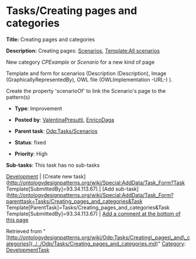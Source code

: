 #  Tasks/Creating pages and categories


__Title:__ Creating pages and categories


__Description:__ Creating pages: [Scenarios](../../Community/Scenarios.md "Community:Scenarios"), [Template:All scenarios](../../Template/All_scenarios.md "Template:All scenarios")


New category _CPExample_ or _Scenario_ for a new kind of page


Template and form for scenarios (Description (Description), Image (GraphicallyRepresentedBy), OWL file (OWLImplementation -URL-) ).


Create the property 'scenarioOf' to link the Scenario's page to the pattern(s) 


  





* __Type__: Improvement
* __Posted by__: [ValentinaPresutti](../../User/ValentinaPresutti.md "User:ValentinaPresutti"), [EnricoDaga](../../User/EnricoDaga.md "User:EnricoDaga")
* __Parent task__: [Odp:Tasks/Scenarios](../../Community/Scenarios.md "Odp:Tasks/Scenarios")
* __Status__: fixed


* __Priority__: High




__Sub-tasks__:
This task has no sub-tasks




[Development](../../Odp/Development.md "Odp:Development") | [Create new task](http://ontologydesignpatterns.org/wiki/Special:AddData/Task_Form?Task Template[SubmittedBy]=93.34.113.67).| [Add sub-task](http://ontologydesignpatterns.org/wiki/Special:AddData/Task_Form?parenttask=Tasks/Creating_pages_and_categories&Task Template[ParentTask]=Tasks/Creating_pages_and_categories&Task Template[SubmittedBy]=93.34.113.67) | [Add a comment at the bottom of this page](../index.php@title=Odp%253AAdd_comment&target=Odp%253ATasks%252F../../Odp/Tasks/Creating_pages_and_categories.md#New_comment "http://ontologydesignpatterns.org/wiki/index.php?title=Odp:Add_comment&target=Odp:Tasks/Creating_pages_and_categories#New_comment")


Retrieved from "[http://ontologydesignpatterns.org/wiki/Odp:Tasks/Creating\_pages\_and\_categories](../../Odp/Tasks/Creating_pages_and_categories.md)"
 [Category](http://ontologydesignpatterns.org/wiki/Special:Categories "Special:Categories"): [DevelopmentTask](../../Category/DevelopmentTask.md "Category:DevelopmentTask")